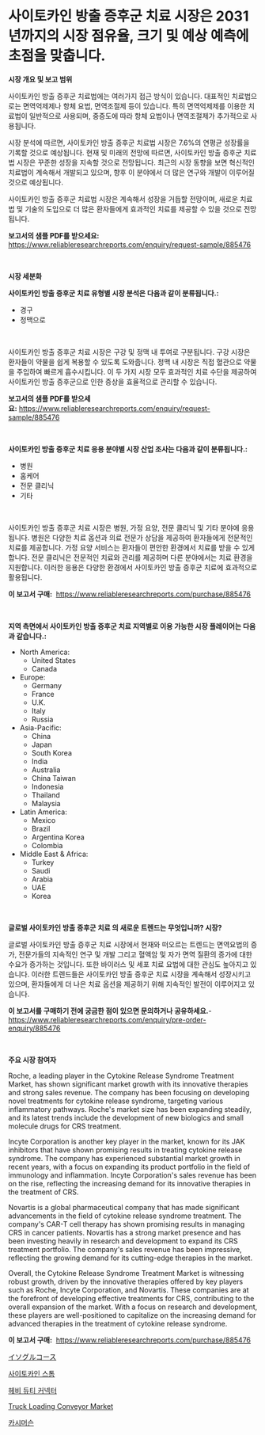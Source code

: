 <p><h1>사이토카인 방출 증후군 치료 시장은 2031년까지의 시장 점유율, 크기 및 예상 예측에 초점을 맞춥니다.</h1></p><p><strong>시장 개요 및 보고 범위</strong></p>
<p><p>사이토카인 방출 증후군 치료법에는 여러가지 접근 방식이 있습니다. 대표적인 치료법으로는 면역억제제나 항체 요법, 면역조절제 등이 있습니다. 특히 면역억제제를 이용한 치료법이 일반적으로 사용되며, 중증도에 따라 항체 요법이나 면역조절제가 추가적으로 사용됩니다.</p><p>시장 분석에 따르면, 사이토카인 방출 증후군 치료법 시장은 7.6%의 연평균 성장률을 기록할 것으로 예상됩니다. 현재 및 미래의 전망에 따르면, 사이토카인 방출 증후군 치료법 시장은 꾸준한 성장을 지속할 것으로 전망됩니다. 최근의 시장 동향을 보면 혁신적인 치료법이 계속해서 개발되고 있으며, 향후 이 분야에서 더 많은 연구와 개발이 이루어질 것으로 예상됩니다.</p><p>사이토카인 방출 증후군 치료법 시장은 계속해서 성장을 거듭할 전망이며, 새로운 치료법 및 기술의 도입으로 더 많은 환자들에게 효과적인 치료를 제공할 수 있을 것으로 전망됩니다.</p></p>
<p><strong>보고서의 샘플 PDF를 받으세요:</strong> <a href="https://www.reliableresearchreports.com/enquiry/request-sample/885476">https://www.reliableresearchreports.com/enquiry/request-sample/885476</a></p>
<p>&nbsp;</p>
<p><strong>시장 세분화</strong></p>
<p><strong>사이토카인 방출 증후군 치료 유형별 시장 분석은 다음과 같이 분류됩니다.:</strong></p>
<p><ul><li>경구</li><li>정맥으로</li></ul></p>
<p>&nbsp;</p>
<p><p>사이토카인 방출 증후군 치료 시장은 구강 및 정맥 내 투여로 구분됩니다. 구강 시장은 환자들이 약물을 쉽게 복용할 수 있도록 도와줍니다. 정맥 내 시장은 직접 혈관으로 약물을 주입하여 빠르게 흡수시킵니다. 이 두 가지 시장 모두 효과적인 치료 수단을 제공하여 사이토카인 방출 증후군으로 인한 증상을 효율적으로 관리할 수 있습니다.</p></p>
<p><strong>보고서의 샘플 PDF를 받으세요:</strong>&nbsp;<a href="https://www.reliableresearchreports.com/enquiry/request-sample/885476">https://www.reliableresearchreports.com/enquiry/request-sample/885476</a></p>
<p>&nbsp;</p>
<p><strong> 사이토카인 방출 증후군 치료 응용 분야별 시장 산업 조사는 다음과 같이 분류됩니다.:</strong></p>
<p><ul><li>병원</li><li>홈케어</li><li>전문 클리닉</li><li>기타</li></ul></p>
<p>&nbsp;</p>
<p><p>사이토카인 방출 증후군 치료 시장은 병원, 가정 요양, 전문 클리닉 및 기타 분야에 응용됩니다. 병원은 다양한 치료 옵션과 의료 전문가 상담을 제공하여 환자들에게 전문적인 치료를 제공합니다. 가정 요양 서비스는 환자들이 편안한 환경에서 치료를 받을 수 있게 합니다. 전문 클리닉은 전문적인 치료와 관리를 제공하며 다른 분야에서는 치료 환경을 지원합니다. 이러한 응용은 다양한 환경에서 사이토카인 방출 증후군 치료에 효과적으로 활용됩니다.</p></p>
<p><strong>이 보고서 구매:</strong>&nbsp; <a href="https://www.reliableresearchreports.com/purchase/885476">https://www.reliableresearchreports.com/purchase/885476</a></p>
<p>&nbsp;</p>
<p><strong>지역 측면에서 사이토카인 방출 증후군 치료 지역별로 이용 가능한 시장 플레이어는 다음과 같습니다.:</strong></p>
<p><ul>
    <li>
        North America:
        <ul>
            <li>United States</li>
            <li>Canada</li>
        </ul>
    </li>
    <li>
        Europe:
        <ul>
            <li>Germany</li>
            <li>France</li>
            <li>U.K.</li>
            <li>Italy</li>
            <li>Russia</li>
        </ul>
    </li>
    <li>
        Asia-Pacific:
        <ul>
            <li>China</li>
            <li>Japan</li>
            <li>South Korea</li>
            <li>India</li>
            <li>Australia</li>
            <li>China Taiwan</li>
            <li>Indonesia</li>
            <li>Thailand</li>
            <li>Malaysia</li>
        </ul>
    </li>
    <li>
        Latin America:
        <ul>
            <li>Mexico</li>
            <li>Brazil</li>
            <li>Argentina Korea</li>
            <li>Colombia</li>
        </ul>
    </li>
    <li>
        Middle East & Africa:
        <ul>
            <li>Turkey</li>
            <li>Saudi</li>
            <li>Arabia</li>
            <li>UAE</li>
            <li>Korea</li>
        </ul>
    </li>
    </ul></p>
<p>&nbsp;</p>
<p><strong>글로벌 사이토카인 방출 증후군 치료 의 새로운 트렌드는 무엇입니까? 시장?</strong></p>
<p><p>글로벌 사이토카인 방출 증후군 치료 시장에서 현재와 떠오르는 트렌드는 면역요법의 증가, 전문가들의 지속적인 연구 및 개발 그리고 혈액암 및 자가 면역 질환의 증가에 대한 수요가 증가하는 것입니다. 또한 바이러스 및 세포 치료 요법에 대한 관심도 높아지고 있습니다. 이러한 트렌드들은 사이토카인 방출 증후군 치료 시장을 계속해서 성장시키고 있으며, 환자들에게 더 나은 치료 옵션을 제공하기 위해 지속적인 발전이 이루어지고 있습니다.</p></p>
<p><strong>이 보고서를 구매하기 전에 궁금한 점이 있으면 문의하거나 공유하세요.</strong>- <a href="https://www.reliableresearchreports.com/enquiry/pre-order-enquiry/885476">https://www.reliableresearchreports.com/enquiry/pre-order-enquiry/885476</a></p>
<p>&nbsp;</p>
<p><strong>주요 시장 참여자</strong></p>
<p><p>Roche, a leading player in the Cytokine Release Syndrome Treatment Market, has shown significant market growth with its innovative therapies and strong sales revenue. The company has been focusing on developing novel treatments for cytokine release syndrome, targeting various inflammatory pathways. Roche's market size has been expanding steadily, and its latest trends include the development of new biologics and small molecule drugs for CRS treatment.</p><p>Incyte Corporation is another key player in the market, known for its JAK inhibitors that have shown promising results in treating cytokine release syndrome. The company has experienced substantial market growth in recent years, with a focus on expanding its product portfolio in the field of immunology and inflammation. Incyte Corporation's sales revenue has been on the rise, reflecting the increasing demand for its innovative therapies in the treatment of CRS.</p><p>Novartis is a global pharmaceutical company that has made significant advancements in the field of cytokine release syndrome treatment. The company's CAR-T cell therapy has shown promising results in managing CRS in cancer patients. Novartis has a strong market presence and has been investing heavily in research and development to expand its CRS treatment portfolio. The company's sales revenue has been impressive, reflecting the growing demand for its cutting-edge therapies in the market.</p><p>Overall, the Cytokine Release Syndrome Treatment Market is witnessing robust growth, driven by the innovative therapies offered by key players such as Roche, Incyte Corporation, and Novartis. These companies are at the forefront of developing effective treatments for CRS, contributing to the overall expansion of the market. With a focus on research and development, these players are well-positioned to capitalize on the increasing demand for advanced therapies in the treatment of cytokine release syndrome.</p></p>
<p><strong>이 보고서 구매:</strong>&nbsp;&nbsp;<a href="https://www.reliableresearchreports.com/purchase/885476">https://www.reliableresearchreports.com/purchase/885476</a></p>
<p><p><a href="https://medium.com/@maudward1907/%E3%82%A4%E3%82%BD%E3%82%B0%E3%83%AB%E3%82%B3%E3%83%BC%E3%82%B9%E5%B8%82%E5%A0%B4%E3%81%AE%E8%A6%8F%E6%A8%A1%E3%81%AF-%E3%82%B0%E3%83%AD%E3%83%BC%E3%83%90%E3%83%AB%E7%94%A3%E6%A5%AD%E3%81%AB%E3%81%8A%E3%81%91%E3%82%8B%E6%9C%80%E9%81%A9%E3%81%AA%E3%83%9E%E3%83%BC%E3%82%B1%E3%83%86%E3%82%A3%E3%83%B3%E3%82%B0%E3%83%81%E3%83%A3%E3%83%8D%E3%83%AB%E3%82%92%E6%98%8E%E3%82%89%E3%81%8B%E3%81%AB%E3%81%97%E3%81%BE%E3%81%99-fadaa35d968a">イソグルコース</a></p><p><a href="https://github.com/vseigx30c9a1j/Market-Research-Report-List-1/blob/main/48554774858.md">사이토카인 스톰</a></p><p><a href="https://medium.com/@sheldondtickinson9867/%ED%97%A4%EB%B9%84%EB%8D%94%ED%8B%B0-%EC%BB%A4%EB%84%A5%ED%84%B0-%EC%8B%9C%EC%9E%A5%EC%9D%80-%EC%8B%9C%EC%9E%A5-%EC%A0%90%EC%9C%A0%EC%9C%A8-%ED%81%AC%EA%B8%B0-%EB%B0%8F-2031%EB%85%84%EA%B9%8C%EC%A7%80%EC%9D%98-%EC%98%88%EC%83%81-%EC%98%88%EC%B8%A1%EC%97%90-%EC%B4%88%EC%A0%90%EC%9D%84-%EB%A7%9E%EC%B6%94%EA%B3%A0-%EC%9E%88%EC%8A%B5%EB%8B%88%EB%8B%A4-be994b8d9118">헤비 듀티 커넥터</a></p><p><a href="https://issuu.com/reportprime-2/docs/truck-loading-conveyor-market-size-2030.pptx">Truck Loading Conveyor Market</a></p><p><a href="https://github.com/plelbej847484502/Market-Research-Report-List-1/blob/main/98707824857.md">카시머슨</a></p></p>
